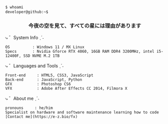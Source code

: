 ```bash
$ whoami
developer@github:~$
```

<h3 align="center">今夜の空を見て、すべての星には理由があります</h3>

 ⤷ ゛System Info ˎˊ˗

```konsole
OS          : Windows 11 / MX Linux
Specs       : Nvidia Gforce RTX 4060, 16GB RAM DDR4 3200MHz, intel i5-12400F, SSD NVME M.2 1TB
```

 ⤷ ゛Languages and Tools ˎˊ˗

```alacritty
Front-end     : HTML5, CSS3, JavaScript
Back-end      : JavaScript, Python
GFX           : Photoshop CS6
VFX           : Adobe After Effects CC 2014, Filmora X
```

  ⤷ ゛About me ˎˊ˗
 ```kitty
pronouns     : he/him
Specialist on hardware and software maintenance learning how to code
[Contact me](https://e-z.bio/fx)
```
